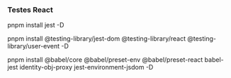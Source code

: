### Testes React


pnpm install jest -D

pnpm install @testing-library/jest-dom @testing-library/react @testing-library/user-event -D

pnpm install @babel/core @babel/preset-env @babel/preset-react babel-jest identity-obj-proxy jest-environment-jsdom -D